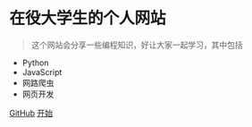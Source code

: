 <!-- ![logo](_media/icons8-web-30.png) -->
# 在役大学生的个人网站

> 这个网站会分享一些编程知识，好让大家一起学习，其中包括

- Python
- JavaScript
- 网路爬虫
- 网页开发


[GitHub](https://github.com/Alfredchong726)
[开始](/#/)

